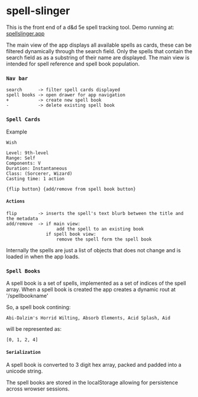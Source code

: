# spell-slinger

This is the front end of a d&d 5e spell tracking tool. Demo running at: [spellslinger.app](https://spellslinger.app)

The main view of the app displays all available spells as cards, these can be filtered dynamically through the search field. Only the spells that contain the search field as as a substring of their name are displayed. The main view is intended for spell reference and spell book population.

### `Nav bar`

    search      -> filter spell cards displayed
    spell books -> open drawer for app navigation
    +           -> create new spell book
    -           -> delete existing spell book

### `Spell Cards`
Example

    Wish

    Level: 9th-level
    Range: Self
    Components: V
    Duration: Instantaneous
    Class: (Sorcerer, Wizard)
    Casting time: 1 action

    {flip button} {add/remove from spell book button}

#### `Actions`
    flip        -> inserts the spell's text blurb between the title and the metadata
    add/remove  -> if main view:
                       add the spell to an existing book
                   if spell book view:
                       remove the spell form the spell book


Internally the spells are just a list of objects that does not change and is loaded in when the app loads.

### `Spell Books`
A spell book is a set of spells, implemented as a set of indices of the spell array.
When a spell book is created the app creates a dynamic rout at '/spellbookname'

So, a spell book contining:

    Abi-Dalzim's Horrid Wilting, Absorb Elements, Acid Splash, Aid
will be represented as:

    [0, 1, 2, 4]

#### `Serialization`
A spell book is converted to 3 digit hex array, packed and padded into a unicode string.

The spell books are stored in the localStorage allowing for persistence across wrowser sessions.
